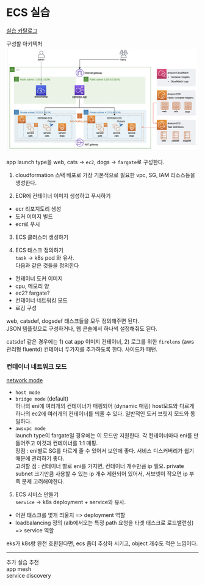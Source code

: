 ECS 실습
=======
[실습 카탈로그](https://catalog.us-east-1.prod.workshops.aws/workshops/8c9036a7-7564-434c-b558-3588754e21f5/ko-KR)  

구성할 아키텍처
![아키텍처](./image/ecs_workshop.png)

app launch type을 web, cats -> `ec2`, dogs -> `fargate`로 구성한다.

1) cloudformation 스택 배포로 가장 기본적으로 필요한 vpc, SG, IAM 리소스등을 생성한다.

2) ECR에 컨테이너 이미지 생성하고 푸시하기
- ecr 리포지토리 생성
- 도커 이미지 빌드
- ecr로 푸시

3) ECS 클러스터 생성하기

4) ECS 태스크 정의하기   
`task` -> k8s pod 와 유사.   
다음과 같은 것들을 정의한다
- 컨테이너 도커 이미지
- cpu, 메모리 양
- ec2? fargate?
- 컨테이너 네트워킹 모드
- 로깅 구성

web, catsdef, dogsdef 태스크들을 모두 정의해주면 된다.   
JSON 템플릿으로 구성하거나, 웹 콘솔에서 하나씩 설정해줘도 된다.  

catsdef 같은 경우에는 1) cat app 이미지 컨테이너, 2) 로그를 위한 `firelens` (aws 관리형 fluentd) 컨테이너 두가지를 추가하도록 한다. 사이드카 패턴.

### 컨테이너 네트워크 모드
[network mode](https://docs.aws.amazon.com/AmazonECS/latest/bestpracticesguide/networking-networkmode.html)  
- `host mode`   
- `bridge mode` (default)  
하나의 eni에 여러개의 컨테이너가 매핑되어 (dynamic 매핑) host모드와 다르게 하나의 ec2에 여러개의 컨테이너를 띄울 수 있다. 일반적인 도커 브릿지 모드와 동일하다.
- `awsvpc mode`  
launch type이 fargate일 경우에는 이 모드만 지원한다. 각 컨테이너마다 eni를 만들어주고 이것과 컨테이너를 1:1 매핑.   
장점 : eni별로 SG를 다르게 줄 수 있어서 보안에 좋다. 서비스 디스커버리가 쉽기 때문에 관리하기 좋다.  
고려할 점 : 컨테이너 별로 eni를 가지면, 컨테이너 개수만큼 ip 필요. private subnet 크기만큼 사용할 수 있는 ip 개수 제한되어 있어서, 서브넷이 작으면 ip 부족 문제 고려해야한다.


5) ECS 서비스 만들기  
`service` -> k8s deployment + service와 유사. 
- 어떤 태스크를 몇개 띄울지 => deployment 역할
- loadbalancing 정의 (alb에서오는 특정 path 요청을 타겟 태스크로 로드밸런싱) => service 역할


eks가 k8s랑 완전 호환된다면, ecs 좀더 추상화 시키고, object 개수도 적은 느낌이다.


---
추가 실습 추천   
app mesh  
service discovery  





